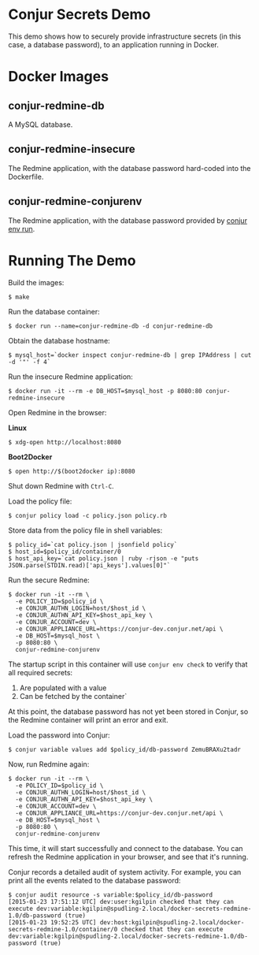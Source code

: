 # Conjur Secrets Demo

This demo shows how to securely provide infrastructure secrets (in this case, a database password), 
to an application running in Docker. 

# Docker Images

## conjur-redmine-db

A MySQL database. 

## conjur-redmine-insecure

The Redmine application, with the database password hard-coded into the Dockerfile.

## conjur-redmine-conjurenv

The Redmine application, with the database password provided by [conjur env run](http://developer.conjur.net/reference/tools/conjurenv/run.html).

# Running The Demo

Build the images:

    $ make

Run the database container:

    $ docker run --name=conjur-redmine-db -d conjur-redmine-db

Obtain the database hostname:

    $ mysql_host=`docker inspect conjur-redmine-db | grep IPAddress | cut -d '"' -f 4`

Run the insecure Redmine application:

    $ docker run -it --rm -e DB_HOST=$mysql_host -p 8080:80 conjur-redmine-insecure
    
Open Redmine in the browser:

**Linux**

    $ xdg-open http://localhost:8080

**Boot2Docker**

    $ open http://$(boot2docker ip):8080

Shut down Redmine with `Ctrl-C`.

Load the policy file:

    $ conjur policy load -c policy.json policy.rb
    
Store data from the policy file in shell variables:

    $ policy_id=`cat policy.json | jsonfield policy`
    $ host_id=$policy_id/container/0
    $ host_api_key=`cat policy.json | ruby -rjson -e "puts JSON.parse(STDIN.read)['api_keys'].values[0]"`
    
Run the secure Redmine:

    $ docker run -it --rm \
      -e POLICY_ID=$policy_id \
      -e CONJUR_AUTHN_LOGIN=host/$host_id \
      -e CONJUR_AUTHN_API_KEY=$host_api_key \
      -e CONJUR_ACCOUNT=dev \
      -e CONJUR_APPLIANCE_URL=https://conjur-dev.conjur.net/api \
      -e DB_HOST=$mysql_host \
      -p 8080:80 \
      conjur-redmine-conjurenv

The startup script in this container will use `conjur env check` to verify that all required secrets:

1) Are populated with a value
2) Can be fetched by the container`

At this point, the database password has not yet been stored in Conjur, so the Redmine container will print
an error and exit.

Load the password into Conjur:

    $ conjur variable values add $policy_id/db-password ZemuBRAXu2tadr

Now, run Redmine again:

    $ docker run -it --rm \
      -e POLICY_ID=$policy_id \
      -e CONJUR_AUTHN_LOGIN=host/$host_id \
      -e CONJUR_AUTHN_API_KEY=$host_api_key \
      -e CONJUR_ACCOUNT=dev \
      -e CONJUR_APPLIANCE_URL=https://conjur-dev.conjur.net/api \
      -e DB_HOST=$mysql_host \
      -p 8080:80 \
      conjur-redmine-conjurenv

This time, it will start successfully and connect to the database. You can refresh the Redmine
application in your browser, and see that it's running.

Conjur records a detailed audit of system activity. For example, you can print all the events
related to the database password:

    $ conjur audit resource -s variable:$policy_id/db-password
    [2015-01-23 17:51:12 UTC] dev:user:kgilpin checked that they can execute dev:variable:kgilpin@spudling-2.local/docker-secrets-redmine-1.0/db-password (true)
    [2015-01-23 19:52:25 UTC] dev:host:kgilpin@spudling-2.local/docker-secrets-redmine-1.0/container/0 checked that they can execute dev:variable:kgilpin@spudling-2.local/docker-secrets-redmine-1.0/db-password (true)
